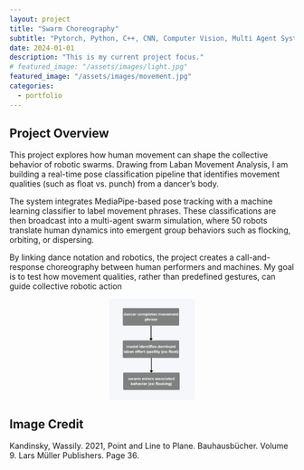 ```yaml
---
layout: project
title: "Swarm Choreography"
subtitle: "Pytorch, Python, C++, CNN, Computer Vision, Multi Agent System"
date: 2024-01-01
description: "This is my current project focus."
# featured_image: "/assets/images/light.jpg" 
featured_image: "/assets/images/movement.jpg"
categories:
  - portfolio
---
```



## Project Overview

This project explores how human movement can shape the collective behavior of robotic swarms. Drawing from Laban Movement Analysis, I am building a real-time pose classification pipeline that identifies movement qualities (such as float vs. punch) from a dancer’s body.

<!-- <div style="display: flex; justify-content: center;">
  <img src="/assets/images/laban-effort.jpg" alt="ROS2 Frames" style="width: 30%; max-width: 1000px; height: auto; border-radius: 5px;">
</div> -->

The system integrates MediaPipe-based pose tracking with a machine learning classifier to label movement phrases. These classifications are then broadcast into a multi-agent swarm simulation, where 50 robots translate human dynamics into emergent group behaviors such as flocking, orbiting, or dispersing.

By linking dance notation and robotics, the project creates a call-and-response choreography between human performers and machines. My goal is to test how movement qualities, rather than predefined gestures, can guide collective robotic action

<!-- <br>  
<div style="display: flex; justify-content: center;">
  <img src="/assets/images/laban-effort.jpg" alt="ROS2 Frames" style="width: 30%; max-width: 1000px; height: auto; border-radius: 5px;">
</div> -->



<div style="display: flex; justify-content: center;">
  <img src="/assets/images/laban_flow_diagram.png" alt="ROS2 Frames" style="width: 30%; max-width: 1000px; height: auto; border-radius: 5px;">
</div>

<!-- If you would like to see the current state of the project, you can view the repository here:
[GitHub: Laban Dance Classification and Swarm Response](https://github.com/m0therb0ardd/laban_classifier) -->



## Image Credit
Kandinsky, Wassily. 2021, Point and Line to Plane. Bauhausbücher. Volume 9. Lars Müller Publishers. Page 36.     
